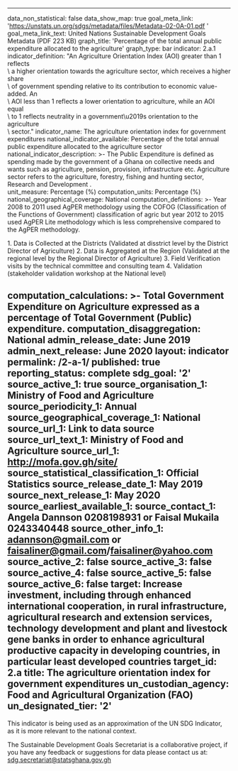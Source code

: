 ---
data_non_statistical: false
data_show_map: true
goal_meta_link: 'https://unstats.un.org/sdgs/metadata/files/Metadata-02-0A-01.pdf '
goal_meta_link_text: United Nations Sustainable Development Goals Metadata (PDF 223
  KB)
graph_title: 'Percentage of the total annual public expenditure allocated to the agriculture'
graph_type: bar
indicator: 2.a.1
indicator_definition: "An Agriculture Orientation Index (AOI) greater than 1 reflects\
  \ a higher orientation towards the agriculture sector, which receives a higher share\
  \ of government spending relative to its contribution to economic value-added. An\
  \ AOI less than 1 reflects a lower orientation to agriculture, while an AOI equal\
  \ to 1 reflects neutrality in a government\u2019s orientation to the agriculture\
  \ sector."
indicator_name: The agriculture orientation index for government expenditures
national_indicator_available: Percentage of the total annual public expenditure allocated to the agriculture sector
national_indicator_description: >-
  The Public Expenditure is defined as spending made by the government of a Ghana on collective needs and wants such as agriculture, pension, provision, infrastructure etc. Agriculture sector refers to the agriculture, forestry, fishing and hunting sector, Research and Development .  
unit_measure: Percentage (%)
computation_units: Percentage (%)
national_geographical_coverage: National
computation_definitions: >-
  Year 2008 to 2011 used AgPER methodology using the COFOG (Classification of the Functions of Government) classification of agric but year 2012 to 2015 used AgPER Lite methodology which is less comprehensive compared to the AgPER methodology.

  1. Data is Collected at the Districts (Validated at disstrict level by the District Director of Agriculture)
  2. Data is Aggregated at the Region (Validated at the regional level by the Regional Director of Agriculture)
  3. Field Verification visits by the technical committee and consulting team
  4. Validation (stakeholder validation workshop at the National level)
 
computation_calculations: >-
  Total Government Expenditure on Agriculture expressed as a percentage of Total Government (Public) expenditure.
computation_disaggregation: National
admin_release_date: June 2019
admin_next_release: June 2020
layout: indicator
permalink: /2-a-1/
published: true
reporting_status: complete
sdg_goal: '2'
source_active_1: true
source_organisation_1:  Ministry of Food and Agriculture
source_periodicity_1: Annual
source_geographical_coverage_1: National
source_url_1: Link to data source
source_url_text_1: Ministry of Food and Agriculture
source_url_1: http://mofa.gov.gh/site/
source_statistical_classification_1: Official Statistics
source_release_date_1: May 2019
source_next_release_1: May 2020
source_earliest_available_1: 
source_contact_1: Angela Dannson 0208198931 or Faisal Mukaila 0243340448
source_other_info_1: adannson@gmail.com  or faisaliner@gmail.com/faisaliner@yahoo.com
source_active_2: false
source_active_3: false
source_active_4: false
source_active_5: false
source_active_6: false
target: Increase investment, including through enhanced international cooperation,
  in rural infrastructure, agricultural research and extension services, technology
  development and plant and livestock gene banks in order to enhance agricultural
  productive capacity in developing countries, in particular least developed countries
target_id: 2.a
title: The agriculture orientation index for government expenditures
un_custodian_agency: Food and Agricultural Organization (FAO)
un_designated_tier: '2'
----

This indicator is being used as an approximation of the UN SDG Indicator, as it is more relevant to the national context.

The Sustainable Development Goals Secretariat is a collaborative project, if you have any feedback or suggestions for data please contact us at: sdg.secretariat@statsghana.gov.gh
